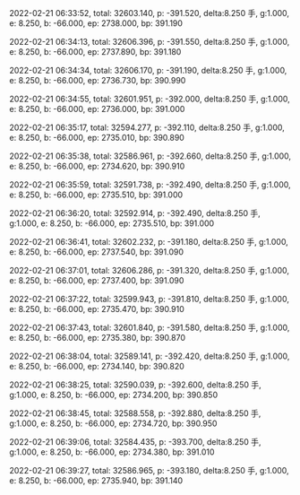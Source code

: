 2022-02-21 06:33:52, total: 32603.140, p: -391.520, delta:8.250 手, g:1.000, e: 8.250, b: -66.000, ep: 2738.000, bp: 391.190

2022-02-21 06:34:13, total: 32606.396, p: -391.550, delta:8.250 手, g:1.000, e: 8.250, b: -66.000, ep: 2737.890, bp: 391.180

2022-02-21 06:34:34, total: 32606.170, p: -391.190, delta:8.250 手, g:1.000, e: 8.250, b: -66.000, ep: 2736.730, bp: 390.990

2022-02-21 06:34:55, total: 32601.951, p: -392.000, delta:8.250 手, g:1.000, e: 8.250, b: -66.000, ep: 2736.000, bp: 391.000

2022-02-21 06:35:17, total: 32594.277, p: -392.110, delta:8.250 手, g:1.000, e: 8.250, b: -66.000, ep: 2735.010, bp: 390.890

2022-02-21 06:35:38, total: 32586.961, p: -392.660, delta:8.250 手, g:1.000, e: 8.250, b: -66.000, ep: 2734.620, bp: 390.910

2022-02-21 06:35:59, total: 32591.738, p: -392.490, delta:8.250 手, g:1.000, e: 8.250, b: -66.000, ep: 2735.510, bp: 391.000

2022-02-21 06:36:20, total: 32592.914, p: -392.490, delta:8.250 手, g:1.000, e: 8.250, b: -66.000, ep: 2735.510, bp: 391.000

2022-02-21 06:36:41, total: 32602.232, p: -391.180, delta:8.250 手, g:1.000, e: 8.250, b: -66.000, ep: 2737.540, bp: 391.090

2022-02-21 06:37:01, total: 32606.286, p: -391.320, delta:8.250 手, g:1.000, e: 8.250, b: -66.000, ep: 2737.400, bp: 391.090

2022-02-21 06:37:22, total: 32599.943, p: -391.810, delta:8.250 手, g:1.000, e: 8.250, b: -66.000, ep: 2735.470, bp: 390.910

2022-02-21 06:37:43, total: 32601.840, p: -391.580, delta:8.250 手, g:1.000, e: 8.250, b: -66.000, ep: 2735.380, bp: 390.870

2022-02-21 06:38:04, total: 32589.141, p: -392.420, delta:8.250 手, g:1.000, e: 8.250, b: -66.000, ep: 2734.140, bp: 390.820

2022-02-21 06:38:25, total: 32590.039, p: -392.600, delta:8.250 手, g:1.000, e: 8.250, b: -66.000, ep: 2734.200, bp: 390.850

2022-02-21 06:38:45, total: 32588.558, p: -392.880, delta:8.250 手, g:1.000, e: 8.250, b: -66.000, ep: 2734.720, bp: 390.950

2022-02-21 06:39:06, total: 32584.435, p: -393.700, delta:8.250 手, g:1.000, e: 8.250, b: -66.000, ep: 2734.380, bp: 391.010

2022-02-21 06:39:27, total: 32586.965, p: -393.180, delta:8.250 手, g:1.000, e: 8.250, b: -66.000, ep: 2735.940, bp: 391.140